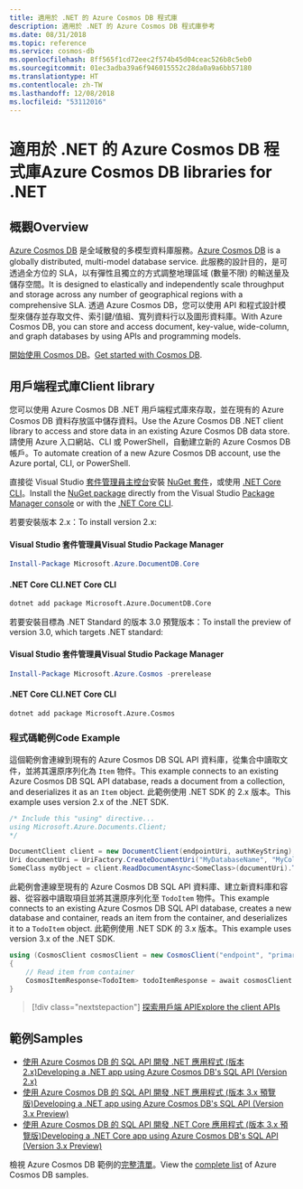 ```yaml
---
title: 適用於 .NET 的 Azure Cosmos DB 程式庫
description: 適用於 .NET 的 Azure Cosmos DB 程式庫參考
ms.date: 08/31/2018
ms.topic: reference
ms.service: cosmos-db
ms.openlocfilehash: 8ff565f1cd72eec2f574b45d04ceac526b8c5eb0
ms.sourcegitcommit: 01ec3adba39a6f946015552c28da0a9a6bb57180
ms.translationtype: HT
ms.contentlocale: zh-TW
ms.lasthandoff: 12/08/2018
ms.locfileid: "53112016"
---
```

# <a name="azure-cosmos-db-libraries-for-net"></a><span data-ttu-id="1fe15-103">適用於 .NET 的 Azure Cosmos DB 程式庫</span><span class="sxs-lookup"><span data-stu-id="1fe15-103">Azure Cosmos DB libraries for .NET</span></span>

## <a name="overview"></a><span data-ttu-id="1fe15-104">概觀</span><span class="sxs-lookup"><span data-stu-id="1fe15-104">Overview</span></span>

<span data-ttu-id="1fe15-105">[Azure Cosmos DB](https://docs.microsoft.com/azure/cosmos-db/introduction) 是全域散發的多模型資料庫服務。</span><span class="sxs-lookup"><span data-stu-id="1fe15-105">[Azure Cosmos DB](https://docs.microsoft.com/azure/cosmos-db/introduction) is a globally distributed, multi-model database service.</span></span> <span data-ttu-id="1fe15-106">此服務的設計目的，是可透過全方位的 SLA，以有彈性且獨立的方式調整地理區域 (數量不限) 的輸送量及儲存空間。</span><span class="sxs-lookup"><span data-stu-id="1fe15-106">It is designed to elastically and independently scale throughput and storage across any number of geographical regions with a comprehensive SLA.</span></span> <span data-ttu-id="1fe15-107">透過 Azure Cosmos DB，您可以使用 API 和程式設計模型來儲存並存取文件、索引鍵/值組、寬列資料行以及圖形資料庫。</span><span class="sxs-lookup"><span data-stu-id="1fe15-107">With Azure Cosmos DB, you can store and access document, key-value, wide-column, and graph databases by using APIs and programming models.</span></span> 

<span data-ttu-id="1fe15-108">[開始使用 Cosmos DB](https://docs.microsoft.com/azure/cosmos-db/create-sql-api-dotnet)。</span><span class="sxs-lookup"><span data-stu-id="1fe15-108">[Get started with Cosmos DB](https://docs.microsoft.com/azure/cosmos-db/create-sql-api-dotnet).</span></span>

## <a name="client-library"></a><span data-ttu-id="1fe15-109">用戶端程式庫</span><span class="sxs-lookup"><span data-stu-id="1fe15-109">Client library</span></span>

<span data-ttu-id="1fe15-110">您可以使用 Azure Cosmos DB .NET 用戶端程式庫來存取，並在現有的 Azure Cosmos DB 資料存放區中儲存資料。</span><span class="sxs-lookup"><span data-stu-id="1fe15-110">Use the Azure Cosmos DB .NET client library to access and store data in an existing Azure Cosmos DB data store.</span></span> <span data-ttu-id="1fe15-111">請使用 Azure 入口網站、CLI 或 PowerShell，自動建立新的 Azure Cosmos DB 帳戶。</span><span class="sxs-lookup"><span data-stu-id="1fe15-111">To automate creation of a new Azure Cosmos DB account, use the Azure portal, CLI, or PowerShell.</span></span>

<span data-ttu-id="1fe15-112">直接從 Visual Studio [套件管理員主控台][PackageManager]安裝 [NuGet 套件](https://www.nuget.org/packages/Microsoft.Azure.DocumentDB.Core)，或使用 [.NET Core CLI][DotNetCLI]。</span><span class="sxs-lookup"><span data-stu-id="1fe15-112">Install the [NuGet package](https://www.nuget.org/packages/Microsoft.Azure.DocumentDB.Core) directly from the Visual Studio [Package Manager console][PackageManager] or with the [.NET Core CLI][DotNetCLI].</span></span>

<span data-ttu-id="1fe15-113">若要安裝版本 2.x：</span><span class="sxs-lookup"><span data-stu-id="1fe15-113">To install version 2.x:</span></span>

#### <a name="visual-studio-package-manager"></a><span data-ttu-id="1fe15-114">Visual Studio 套件管理員</span><span class="sxs-lookup"><span data-stu-id="1fe15-114">Visual Studio Package Manager</span></span>

```powershell
Install-Package Microsoft.Azure.DocumentDB.Core
```

#### <a name="net-core-cli"></a><span data-ttu-id="1fe15-115">.NET Core CLI</span><span class="sxs-lookup"><span data-stu-id="1fe15-115">.NET Core CLI</span></span>

```bash
dotnet add package Microsoft.Azure.DocumentDB.Core
```

<span data-ttu-id="1fe15-116">若要安裝目標為 .NET Standard 的版本 3.0 預覽版本：</span><span class="sxs-lookup"><span data-stu-id="1fe15-116">To install the preview of version 3.0, which targets .NET standard:</span></span> 

#### <a name="visual-studio-package-manager"></a><span data-ttu-id="1fe15-117">Visual Studio 套件管理員</span><span class="sxs-lookup"><span data-stu-id="1fe15-117">Visual Studio Package Manager</span></span>

```powershell
Install-Package Microsoft.Azure.Cosmos -prerelease
```

#### <a name="net-core-cli"></a><span data-ttu-id="1fe15-118">.NET Core CLI</span><span class="sxs-lookup"><span data-stu-id="1fe15-118">.NET Core CLI</span></span>

```bash
dotnet add package Microsoft.Azure.Cosmos
```


### <a name="code-example"></a><span data-ttu-id="1fe15-119">程式碼範例</span><span class="sxs-lookup"><span data-stu-id="1fe15-119">Code Example</span></span>

<span data-ttu-id="1fe15-120">這個範例會連線到現有的 Azure Cosmos DB SQL API 資料庫，從集合中讀取文件，並將其還原序列化為 `Item` 物件。</span><span class="sxs-lookup"><span data-stu-id="1fe15-120">This example connects to an existing Azure Cosmos DB SQL API database, reads a document from a collection, and deserializes it as an `Item` object.</span></span> <span data-ttu-id="1fe15-121">此範例使用 .NET SDK 的 2.x 版本。</span><span class="sxs-lookup"><span data-stu-id="1fe15-121">This example uses version 2.x of the .NET SDK.</span></span>   

```csharp
/* Include this "using" directive...
using Microsoft.Azure.Documents.Client;
*/

DocumentClient client = new DocumentClient(endpointUri, authKeyString);
Uri documentUri = UriFactory.CreateDocumentUri("MyDatabaseName", "MyCollectionName", "DocumentId");
SomeClass myObject = client.ReadDocumentAsync<SomeClass>(documentUri).ToString();
```

<span data-ttu-id="1fe15-122">此範例會連線至現有的 Azure Cosmos DB SQL API 資料庫、建立新資料庫和容器、從容器中讀取項目並將其還原序列化至 `TodoItem` 物件。</span><span class="sxs-lookup"><span data-stu-id="1fe15-122">This example connects to an existing Azure Cosmos DB SQL API database, creates a new database and container, reads an item from the container, and deserializes it to a `TodoItem` object.</span></span> <span data-ttu-id="1fe15-123">此範例使用 .NET SDK 的 3.x 版本。</span><span class="sxs-lookup"><span data-stu-id="1fe15-123">This example uses version 3.x of the .NET SDK.</span></span>   

```csharp
using (CosmosClient cosmosClient = new CosmosClient("endpoint", "primaryKey"))
{
    // Read item from container
    CosmosItemResponse<TodoItem> todoItemResponse = await cosmosClient.Databases["DatabaseId"].Containers["ContainerId"].Items.ReadItemAsync<TodoItem>("partitionKeyValue", "ItemId");
}
```

> [!div class="nextstepaction"]
> [<span data-ttu-id="1fe15-124">探索用戶端 API</span><span class="sxs-lookup"><span data-stu-id="1fe15-124">Explore the client APIs</span></span>](/dotnet/api/overview/azure/cosmosdb/client)

## <a name="samples"></a><span data-ttu-id="1fe15-125">範例</span><span class="sxs-lookup"><span data-stu-id="1fe15-125">Samples</span></span>

* [<span data-ttu-id="1fe15-126">使用 Azure Cosmos DB 的 SQL API 開發 .NET 應用程式 (版本 2.x)</span><span class="sxs-lookup"><span data-stu-id="1fe15-126">Developing a .NET app using Azure Cosmos DB's SQL API (Version 2.x)</span></span>](https://github.com/Azure-Samples/documentdb-dotnet-todo-app/)
* [<span data-ttu-id="1fe15-127">使用 Azure Cosmos DB 的 SQL API 開發 .NET 應用程式 (版本 3.x 預覽版)</span><span class="sxs-lookup"><span data-stu-id="1fe15-127">Developing a .NET app using Azure Cosmos DB's SQL API (Version 3.x Preview)</span></span>](https://github.com/Azure-Samples/cosmos-dotnet-todo-app/)
* [<span data-ttu-id="1fe15-128">使用 Azure Cosmos DB 的 SQL API 開發 .NET Core 應用程式 (版本 3.x 預覽版)</span><span class="sxs-lookup"><span data-stu-id="1fe15-128">Developing a .NET Core app using Azure Cosmos DB's SQL API (Version 3.x Preview)</span></span>](https://github.com/Azure-Samples/cosmos-dotnet-core-getting-started)

<span data-ttu-id="1fe15-129">檢視 Azure Cosmos DB 範例的[完整清單](https://azure.microsoft.com/resources/samples/?platform=dotnet&term=cosmosdb)。</span><span class="sxs-lookup"><span data-stu-id="1fe15-129">View the [complete list](https://azure.microsoft.com/resources/samples/?platform=dotnet&term=cosmosdb) of Azure Cosmos DB samples.</span></span>

[PackageManager]: https://docs.microsoft.com/nuget/tools/package-manager-console
[DotNetCLI]: https://docs.microsoft.com/dotnet/core/tools/dotnet-add-package
